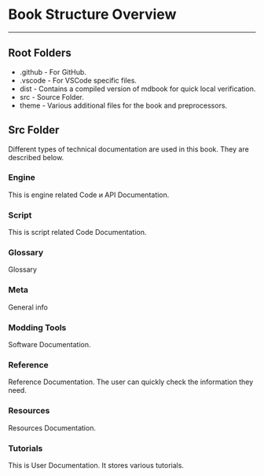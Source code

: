 # Book Structure Overview

___

## Root Folders

- .github - For GitHub.
- .vscode - For VSCode specific files.
- dist - Contains a compiled version of mdbook for quick local verification.
- src - Source Folder.
- theme - Various additional files for the book and preprocessors.

## Src Folder

Different types of technical documentation are used in this book. They are described below.

### Engine

This is engine related Code и API Documentation.

### Script

This is script related Code Documentation.

### Glossary

Glossary

### Meta

General info

### Modding Tools

Software Documentation.

### Reference

Reference Documentation. The user can quickly check the information they need.

### Resources

Resources Documentation.

### Tutorials

This is User Documentation. It stores various tutorials.
